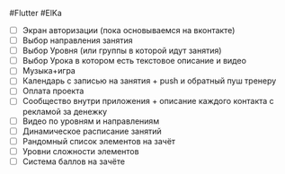 #Flutter #ElKa

- [ ] Экран авторизации (пока основываемся на вконтакте)
- [ ] Выбор направления занятия
- [ ] Выбор Уровня (или группы в которой идут занятия)
- [ ] Выбор Урока в котором есть текстовое описание и видео 
- [ ] Музыка+игра  
- [ ] Календарь с записью на занятия + push и обратный пуш тренеру  
- [ ] Оплата проекта  
- [ ] Сообщество внутри приложения + описание каждого контакта с рекламой за денежку  
- [ ] Видео по уровням и направлениям  
- [ ] Динамическое расписание занятий  
- [ ] Рандомный список элементов на зачёт  
- [ ] Уровни сложности элементов  
- [ ] Система баллов на зачëте
